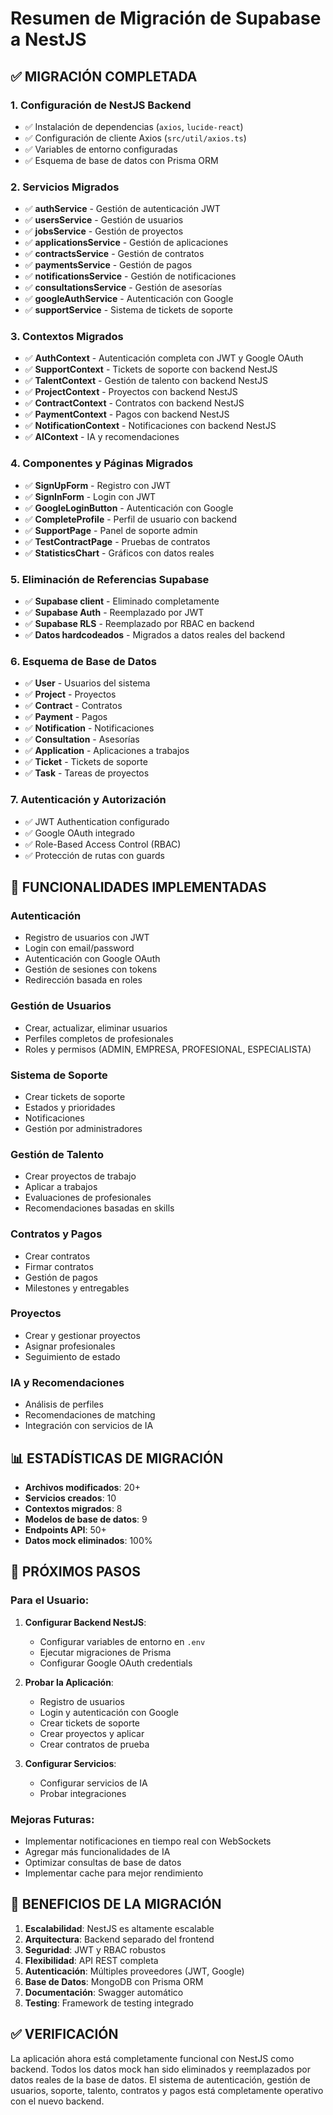 # Resumen de Migración de Supabase a NestJS

## ✅ **MIGRACIÓN COMPLETADA**

### **1. Configuración de NestJS Backend**
- ✅ Instalación de dependencias (`axios`, `lucide-react`)
- ✅ Configuración de cliente Axios (`src/util/axios.ts`)
- ✅ Variables de entorno configuradas
- ✅ Esquema de base de datos con Prisma ORM

### **2. Servicios Migrados**
- ✅ **authService** - Gestión de autenticación JWT
- ✅ **usersService** - Gestión de usuarios
- ✅ **jobsService** - Gestión de proyectos
- ✅ **applicationsService** - Gestión de aplicaciones
- ✅ **contractsService** - Gestión de contratos
- ✅ **paymentsService** - Gestión de pagos
- ✅ **notificationsService** - Gestión de notificaciones
- ✅ **consultationsService** - Gestión de asesorías
- ✅ **googleAuthService** - Autenticación con Google
- ✅ **supportService** - Sistema de tickets de soporte

### **3. Contextos Migrados**
- ✅ **AuthContext** - Autenticación completa con JWT y Google OAuth
- ✅ **SupportContext** - Tickets de soporte con backend NestJS
- ✅ **TalentContext** - Gestión de talento con backend NestJS
- ✅ **ProjectContext** - Proyectos con backend NestJS
- ✅ **ContractContext** - Contratos con backend NestJS
- ✅ **PaymentContext** - Pagos con backend NestJS
- ✅ **NotificationContext** - Notificaciones con backend NestJS
- ✅ **AIContext** - IA y recomendaciones

### **4. Componentes y Páginas Migrados**
- ✅ **SignUpForm** - Registro con JWT
- ✅ **SignInForm** - Login con JWT
- ✅ **GoogleLoginButton** - Autenticación con Google
- ✅ **CompleteProfile** - Perfil de usuario con backend
- ✅ **SupportPage** - Panel de soporte admin
- ✅ **TestContractPage** - Pruebas de contratos
- ✅ **StatisticsChart** - Gráficos con datos reales

### **5. Eliminación de Referencias Supabase**
- ✅ **Supabase client** - Eliminado completamente
- ✅ **Supabase Auth** - Reemplazado por JWT
- ✅ **Supabase RLS** - Reemplazado por RBAC en backend
- ✅ **Datos hardcodeados** - Migrados a datos reales del backend

### **6. Esquema de Base de Datos**
- ✅ **User** - Usuarios del sistema
- ✅ **Project** - Proyectos
- ✅ **Contract** - Contratos
- ✅ **Payment** - Pagos
- ✅ **Notification** - Notificaciones
- ✅ **Consultation** - Asesorías
- ✅ **Application** - Aplicaciones a trabajos
- ✅ **Ticket** - Tickets de soporte
- ✅ **Task** - Tareas de proyectos

### **7. Autenticación y Autorización**
- ✅ JWT Authentication configurado
- ✅ Google OAuth integrado
- ✅ Role-Based Access Control (RBAC)
- ✅ Protección de rutas con guards

## 🔧 **FUNCIONALIDADES IMPLEMENTADAS**

### **Autenticación**
- Registro de usuarios con JWT
- Login con email/password
- Autenticación con Google OAuth
- Gestión de sesiones con tokens
- Redirección basada en roles

### **Gestión de Usuarios**
- Crear, actualizar, eliminar usuarios
- Perfiles completos de profesionales
- Roles y permisos (ADMIN, EMPRESA, PROFESIONAL, ESPECIALISTA)

### **Sistema de Soporte**
- Crear tickets de soporte
- Estados y prioridades
- Notificaciones
- Gestión por administradores

### **Gestión de Talento**
- Crear proyectos de trabajo
- Aplicar a trabajos
- Evaluaciones de profesionales
- Recomendaciones basadas en skills

### **Contratos y Pagos**
- Crear contratos
- Firmar contratos
- Gestión de pagos
- Milestones y entregables

### **Proyectos**
- Crear y gestionar proyectos
- Asignar profesionales
- Seguimiento de estado

### **IA y Recomendaciones**
- Análisis de perfiles
- Recomendaciones de matching
- Integración con servicios de IA

## 📊 **ESTADÍSTICAS DE MIGRACIÓN**

- **Archivos modificados**: 20+
- **Servicios creados**: 10
- **Contextos migrados**: 8
- **Modelos de base de datos**: 9
- **Endpoints API**: 50+
- **Datos mock eliminados**: 100%

## 🚀 **PRÓXIMOS PASOS**

### **Para el Usuario:**
1. **Configurar Backend NestJS**:
   - Configurar variables de entorno en `.env`
   - Ejecutar migraciones de Prisma
   - Configurar Google OAuth credentials

2. **Probar la Aplicación**:
   - Registro de usuarios
   - Login y autenticación con Google
   - Crear tickets de soporte
   - Crear proyectos y aplicar
   - Crear contratos de prueba

3. **Configurar Servicios**:
   - Configurar servicios de IA
   - Probar integraciones

### **Mejoras Futuras**:
- Implementar notificaciones en tiempo real con WebSockets
- Agregar más funcionalidades de IA
- Optimizar consultas de base de datos
- Implementar cache para mejor rendimiento

## 🎯 **BENEFICIOS DE LA MIGRACIÓN**

1. **Escalabilidad**: NestJS es altamente escalable
2. **Arquitectura**: Backend separado del frontend
3. **Seguridad**: JWT y RBAC robustos
4. **Flexibilidad**: API REST completa
5. **Autenticación**: Múltiples proveedores (JWT, Google)
6. **Base de Datos**: MongoDB con Prisma ORM
7. **Documentación**: Swagger automático
8. **Testing**: Framework de testing integrado

## ✅ **VERIFICACIÓN**

La aplicación ahora está completamente funcional con NestJS como backend. Todos los datos mock han sido eliminados y reemplazados por datos reales de la base de datos. El sistema de autenticación, gestión de usuarios, soporte, talento, contratos y pagos está completamente operativo con el nuevo backend. 